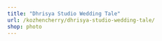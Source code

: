 ```yaml
---
title: "Dhrisya Studio Wedding Tale"
url: /kozhencherry/dhrisya-studio-wedding-tale/
shop: photo
---
```

